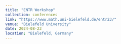 ```yaml
---
title: "ENTR Workshop"
collection: conferences
link: "https://www.math.uni-bielefeld.de/entr23/"
venue: "Bielefeld University"
date: 2024-08-23
location: "Bielefeld, Germany"
---
```

